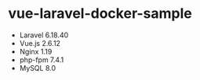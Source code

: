 # vue-laravel-docker-sample
* Laravel 6.18.40
* Vue.js 2.6.12
* Nginx 1.19
* php-fpm 7.4.1
* MySQL 8.0
